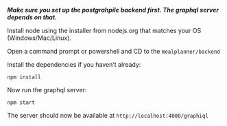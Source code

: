 _**Make sure you set up the postgrahpile backend first. The graphql server depends on that.**_


Install node using the installer from nodejs.org that matches your OS (Windows/Mac/Linux).

Open a command prompt or powershell and CD to the `mealplanner/backend`

Install the dependencies if you haven't already:

`npm install`

Now run the graphql server:

`npm start`

The server should now be available at `http://localhost:4000/graphiql`

